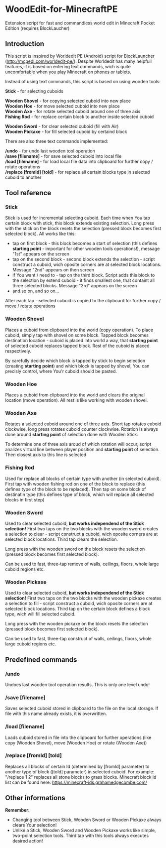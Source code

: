 # WoodEdit-for-MinecraftPE
Extension script for fast and commandless world edit in Minecraft Pocket Edition (requires BlockLaucher)

<h2>Introduction</h2>

This script is inspired by Worldedit PE (Android) script for BlockLauncher (http://mcpedl.com/worldedit-pe/). Despite Worldedit has many helpfull features, it is based on entering text commands, wich is quite uncomfortable when you play Minecraft on phones or tablets.

Instead of using text commands, this script is based on using wooden tools:

<b>Stick</b> - for selecting cuboids

<b>Wooden Shovel</b> - for copying selected cuboid into new place<br/>
<b>Wooden Hoe</b> - for move selected cuboid into new place<br/>
<b>Wooden Axe</b> - for rotate selected cuboid around one of three axis<br/>
<b>Fishing Rod</b> - for replace certain block to another inside selected cuboid

<b>Wooden Sword</b> - for clear selected cuboid (fill with Air)<br/>
<b>Wooden Pickaxe</b> - for fill selected cuboid by certaind block

There are also three text commands implemented:

<b>/undo</b> - for undo last wooden tool operation<br/>
<b>/save [filename]</b> - for save selected cuboid into local file<br/>
<b>/load [filename]</b> - for load local file data into clipboard for further copy / rotate operations<br/>
<b>/replace [fromId] [toId]</b> - for replace all certain blocks type in selected cuboid to another

<h2>Tool reference</h2>

<h3>Stick</h3>

Stick is used for incremental selecting cuboid. Each time when You tap certain block with stick, this block extends existing selection. Long press with the stick on the block resets the selection (pressed block becomes first selected block). All works like this:

- tap on first block - this block becomes a start of selection (this defines <b>starting point</b> - important for other wooden tools operations!), message "1st" appears on the screen
- tap on the second block - second block extends the selection - script construct a cuboid, wich oposite corners are at selected block locations. Message "2nd" appears on then screen
- if You want / need to - tap on the third block. Script adds this block to the selection by extend cuboid - it finds smallest one, that containt all three selected blocks. Message "3rd" appears on the screen
- and so on, and so on...

After each tap - selected cuboid is copied to the clipboard for further copy / move / rotate operations

<h3>Wooden Shovel</h3>

Places a cuboid from clipboard into the world (copy operation). To place cuboid, simply tap with shovel on some block. Tapped block becomes destination location - cuboid is placed into world a way, that <b>starting point</b> of selected cuboid replaces tapped block. Rest of the cuboid is placed respectively.

By carefully decide which block is tapped by stick to begin selection (creating <b>starting point</b>) and which block is tapped by shovel, You can precisly control, where You'r cuboid should be pasted.

<h3>Wooden Hoe</h3>

Places a cuboid from clipboard into the world and clears the original location (move operation). All rest is like working with wooden shovel.

<h3>Wooden Axe</h3>

Rotates a selected cuboid around one of three axis. Short tap rotates cuboid clockwise, long press rotates cuboid counter clockwise. Rotation is always done around <b>starting point</b> of selection done with Wooden Stick.

To determine one of three axis aroud of which rotation will occur, script analizes virtual line between player position and <b>starting point</b> of selection. Then closest axis to this line is selected.

<h3>Fishing Rod</h3>

Used for replace all blocks of certain type with another (in selected cuboid). First tap with wooden fishing rod on one of the block to replace (this defines type of the block to be replaced). Then tap on some block of destinatin type (this defines type of block, which will replace all selected blocks in first step)

<h3>Wooden Sword</h3>

Used to clear selected cuboid, <b>but works independend of the Stick selection!</b> First two taps on the two blocks with the wooden sword creates a selection to clear - script construct a cuboid, wich oposite corners are at selected block locations. Third tap clears the selection.

Long press with the wooden sword on the block resets the selection (pressed block becomes first selected block).

Can be used to fast, three-tap remove of walls, ceilings, floors, whole large cuboid regions etc.

<h3>Wooden Pickaxe</h3>

Used to clear selected cuboid, <b>but works independend of the Stick selection!</b> First two taps on the two blocks with the wooden pickaxe creates a selection to fill - script construct a cuboid, wich oposite corners are at selected block locations. Third tap on the certain block defines a block type, wich will fill selected cuboid. 

Long press with the wooden pickaxe on the block resets the selection (pressed block becomes first selected block).

Can be used to fast, three-tap construct of walls, ceilings, floors, whole large cuboid regions  etc. 

<h2>Predefined commands</h2>

<h3>/undo</h3>

Undoes last wooden tool operation results. This is only one level undo!

<h3>/save [filename]</h3>

Saves selected cuboid stored in clipboard to the file on the local storage. If file with this name already exists, it is overwritten.

<h3>/load [filename]</h3>

Loads cuboid stored in file into the clipboard for further operations (like copy (Wooden Shovel), move (Wooden Hoe) or rotate (Wooden Axe))

<h3>/replace [fromId] [toId]</h3>

Replaces all blocks of certain Id (determined by [fromId] parameter) to another type of block ([toId] parameter) in selected cuboid. For example: "/replace 1 2" replaces all stone blocks to grass blocks. Minecraft block id list can be found here: https://minecraft-ids.grahamedgecombe.com/

<h2>Other informations</h2>

<b>Remember:</b> 
- Changing tool between Stick, Wooden Sword or Wooden Pickaxe always clears Your selection!
- Unlike a Stick, Wooden Sword and Wooden Pickaxe works like simple, two-point selection tools. Third tap with this tools always executes desired action!

